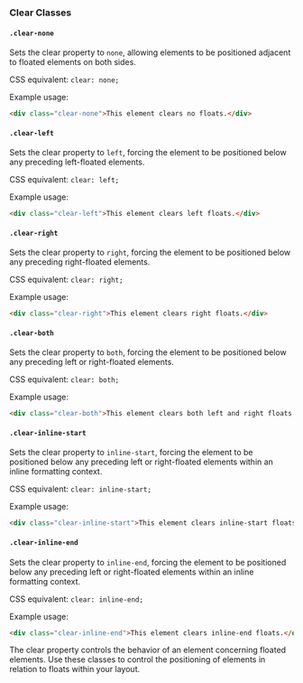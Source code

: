 

### Clear Classes

#### `.clear-none`

Sets the clear property to `none`, allowing elements to be positioned adjacent to floated elements on both sides.

CSS equivalent: `clear: none;`

Example usage:
```html
<div class="clear-none">This element clears no floats.</div>
```

#### `.clear-left`

Sets the clear property to `left`, forcing the element to be positioned below any preceding left-floated elements.

CSS equivalent: `clear: left;`

Example usage:
```html
<div class="clear-left">This element clears left floats.</div>
```

#### `.clear-right`

Sets the clear property to `right`, forcing the element to be positioned below any preceding right-floated elements.

CSS equivalent: `clear: right;`

Example usage:
```html
<div class="clear-right">This element clears right floats.</div>
```

#### `.clear-both`

Sets the clear property to `both`, forcing the element to be positioned below any preceding left or right-floated elements.

CSS equivalent: `clear: both;`

Example usage:
```html
<div class="clear-both">This element clears both left and right floats.</div>
```

#### `.clear-inline-start`

Sets the clear property to `inline-start`, forcing the element to be positioned below any preceding left or right-floated elements within an inline formatting context.

CSS equivalent: `clear: inline-start;`

Example usage:
```html
<div class="clear-inline-start">This element clears inline-start floats.</div>
```

#### `.clear-inline-end`

Sets the clear property to `inline-end`, forcing the element to be positioned below any preceding left or right-floated elements within an inline formatting context.

CSS equivalent: `clear: inline-end;`

Example usage:
```html
<div class="clear-inline-end">This element clears inline-end floats.</div>
```

The clear property controls the behavior of an element concerning floated elements. Use these classes to control the positioning of elements in relation to floats within your layout.
